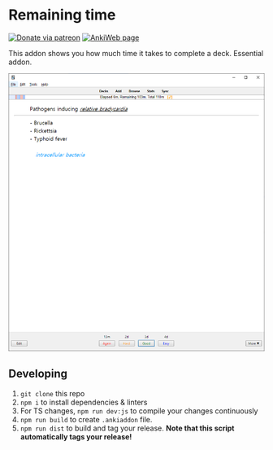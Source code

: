 # Remaining time

[![Donate via patreon](https://img.shields.io/badge/patreon-donate-green.svg)](https://www.patreon.com/trgk)
[![AnkiWeb page](https://img.shields.io/badge/AnkiWeb-addon-blue.svg)](https://ankiweb.net/shared/info/1508357010)

This addon shows you how much time it takes to complete a deck. Essential addon.

![Remaining Time Example](remaining_time.png)

## Developing

1. `git clone` this repo
2. `npm i` to install dependencies & linters
3. For TS changes, `npm run dev:js` to compile your changes continuously
4. `npm run build` to create `.ankiaddon` file.
5. `npm run dist` to build and tag your release. **Note that this script automatically tags your release!**
